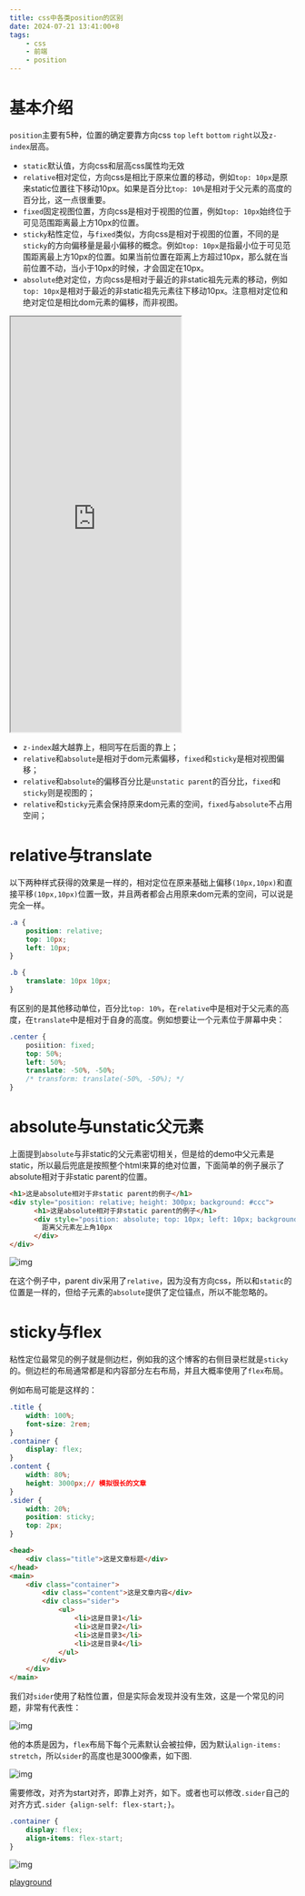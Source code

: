 ```yaml
---
title: css中各类position的区别
date: 2024-07-21 13:41:00+8
tags:
    - css
    - 前端
    - position
---
```

# 基本介绍
`position`主要有5种，位置的确定要靠方向css `top` `left` `bottom` `right`以及`z-index`层高。
- `static`默认值，方向css和层高css属性均无效
- `relative`相对定位，方向css是相比于原来位置的移动，例如`top: 10px`是原来static位置往下移动10px。如果是百分比`top: 10%`是相对于父元素的高度的百分比，这一点很重要。
- `fixed`固定视图位置，方向css是相对于视图的位置，例如`top: 10px`始终位于可见范围距离最上方10px的位置。
- `sticky`粘性定位，与`fixed`类似，方向css是相对于视图的位置，不同的是`sticky`的方向偏移量是最小偏移的概念。例如`top: 10px`是指最小位于可见范围距离最上方10px的位置。如果当前位置在距离上方超过10px，那么就在当前位置不动，当小于10px的时候，才会固定在10px。
- `absolute`绝对定位，方向css是相对于最近的非static祖先元素的移动，例如`top: 10px`是相对于最近的非static祖先元素往下移动10px。注意相对定位和绝对定位是相比dom元素的偏移，而非视图。

<iframe src="https://sunwu51.github.io/HtmlPlaygroud/?js=eJwDAAAAAAE%3D&css=eJyFkc8OwiAMh%2B9L9g5cPGqmiZeZ%2BC4MKjY2dOmYuhjfXR3M%2BW%2BRE%2F2VfB%2BUhWEfNHoQtVUWj%2BqSZ%2Bq%2B9oBuH0q1LIr6vMmza54tmqADmuFEzQ0GZF%2BqmG9iXGlzcMKtt3PDxFIqepCc6C5hBOh%2B%2FgjfoKGTUIHrUq2i%2F1ET7MJbMOGqqIXk0lXD1IYfrqHz6loXs1RKfP36r8sJgE%2ByHZ7BRtPo6cOe0SuKfpvwsZggGxZNz8mjOXSf6Ji%2BsNNlp67KZMEL2w6I%2BJTQ4%2F9%2F%2F%2Fz4%2Blpbi949p3%2B9ASTdq%2BA%3D&html=eJyVVMtu2kAU3VfqP1jsK7LJzuVfCDgqKgEETpR0BUlDotRgRIN4GDekgZJGrU0kkjgGk4%2Fp3LG96i%2F0msHGtEVpvcBo5sw55957xvxWNnkQe%2FmCw4dPpva4RDpeKLyOJLIZMZ7KCPnIYnN1uyDGxVQiEmNv2tLdScvR%2BlCc%2FpxKxKg4oyPaGNud98Sq2JYGo1vEMDAfRZ6%2FkuaFNAL2hKUkx%2FlreNxWDNAfGSGqOCc38HAL1QuqDgIhYnWJYcKFCSflH8VDPEL1c%2Fr9CgyDAdLCtri5seQXs7nNDWSzz6%2BJWWUSjDngdJ4U51KCkmwPJ4HttUVsp%2FaFZLgCPhebr4FigtZxL%2B9c9XNQBMi6MyyhlH3TBPnqN%2Ft8NLdKxFwyJnr4jd5peBS6Jm3rYex6dwUcwNuDsD224mgzNITN8HoBNYn2HhbWmC%2FflLdrfUQcjGR0soHytHkPxbY39mnHncjEksmTSqXSsqtkNnRmj7QnwxeciAZWA7dwLvO2ELNPzDpVxiB%2FgIH1fAnxrUI2vSuupMRfsydqOCJkMnDVTyx26DQXzwsZcaWW4y6YDczWG3EnDcdH9rj3Lz1k2Q%2F38L9vQXiseSHExXHvXqUySWHfuT%2BD%2FhB%2FXbVHjDOvm5jOmgTlNnSvoVbFHCG1v6uEKfxbA3XJb83yApnVZHaHFctCjdQsoXWJpSHAOsMyKDMf9ZyEl8U51G7P4LTs3byWvpthBXOs%2B17U%2Fd0%2FdOG0jSeYKALXKy7g8xowdixw7FMQ1OYpfTXd5tiXIUbVd4qzgUoP0%2BkjQkJ4kUIDCcfA%2F89HFx%2FNX%2BBYnmE%3D" height="730"
                sandbox="allow-forms allow-modals allow-popups allow-presentation allow-same-origin allow-scripts allow-clipboard-write"></iframe>

- `z-index`越大越靠上，相同写在后面的靠上；
- `relative`和`absolute`是相对于dom元素偏移，`fixed`和`sticky`是相对视图偏移；
- `relative`和`absolute`的偏移百分比是`unstatic parent`的百分比，`fixed`和`sticky`则是视图的；
- `relative`和`sticky`元素会保持原来dom元素的空间，`fixed`与`absolute`不占用空间；
# relative与translate
以下两种样式获得的效果是一样的，相对定位在原来基础上偏移`(10px,10px)`和直接平移`(10px,10px)`位置一致，并且两者都会占用原来dom元素的空间，可以说是完全一样。
```css
.a {
    position: relative;
    top: 10px;
    left: 10px;
}

.b {
    translate: 10px 10px;
}
```
有区别的是其他移动单位，百分比`top: 10%`，在`relative`中是相对于父元素的高度，在`translate`中是相对于自身的高度。例如想要让一个元素位于屏幕中央：
```css
.center {
    posiition: fixed;
    top: 50%;
    left: 50%;
    translate: -50%, -50%;
    /* transform: translate(-50%, -50%); */
}
```
# absolute与unstatic父元素
上面提到`absolute`与非static的父元素密切相关，但是给的demo中父元素是static，所以最后兜底是按照整个html来算的绝对位置，下面简单的例子展示了absolute相对于非static parent的位置。

```html
<h1>这是absolute相对于非static parent的例子</h1>
<div style="position: relative; height: 300px; background: #ccc">
      <h1>这是absolute相对于非static parent的例子</h1>
      <div style="position: absolute; top: 10px; left: 10px; background: #f00">
        距离父元素左上角10px
      </div>
</div>
```
![img](https://i.imgur.com/6vkSMUa.png)

在这个例子中，parent div采用了`relative`，因为没有方向css，所以和`static`的位置是一样的，但给子元素的`absolute`提供了定位锚点，所以不能忽略的。
# sticky与flex
粘性定位最常见的例子就是侧边栏，例如我的这个博客的右侧目录栏就是`sticky`的。侧边栏的布局通常都是和内容部分左右布局，并且大概率使用了`flex`布局。

例如布局可能是这样的：
```css
.title {
    width: 100%;
    font-size: 2rem;
}
.container {
    display: flex;
}
.content {
    width: 80%;
    height: 3000px;// 模拟很长的文章
}
.sider {
    width: 20%;
    position: sticky;
    top: 2px;
}
```
```html
<head>
    <div class="title">这是文章标题</div>
</head>
<main>
    <div class="container">
        <div class="content">这是文章内容</div>
        <div class="sider">
            <ul>
                <li>这是目录1</li>
                <li>这是目录2</li>
                <li>这是目录3</li>
                <li>这是目录4</li>
            </ul>
        </div>
    </div>
</main>
```
我们对`sider`使用了粘性位置，但是实际会发现并没有生效，这是一个常见的问题，非常有代表性：

![img](https://i.imgur.com/0NDXDqE.gif)

他的本质是因为，`flex`布局下每个元素默认会被拉伸，因为默认`align-items: stretch`，所以`sider`的高度也是3000像素，如下图.

![img](https://i.imgur.com/OOo8qmz.png)

需要修改，对齐为start对齐，即靠上对齐，如下。或者也可以修改`.sider`自己的对齐方式`.sider {align-self: flex-start;}`。
```css
.container {
    display: flex;
    align-items: flex-start;
}
```
![img](https://i.imgur.com/TlLE5bT.gif)

[playground](https://developer.mozilla.org/en-US/play?id=wLk85mluN0JIHmSDUe3qgAldEmNuugX6%2FA%2Fb4ZZBvpKlhl3IQL2s6OPCBRQJNDFkDV%2FqvmcaJeHkdlTs)
